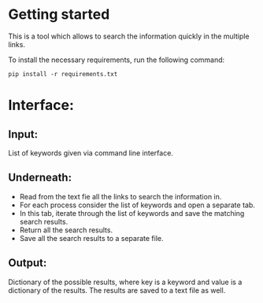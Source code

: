 # Getting started

This is a tool which allows to search the information quickly in the multiple links.

To install the necessary requirements, run the following command:

`pip install -r requirements.txt`

# Interface:

## Input:
List of keywords given via command line interface.

## Underneath:
- Read from the text fie all the links to search the information in.
- For each process consider the list of keywords and open a separate tab.
- In this tab, iterate through the list of keywords and save the matching search results.
- Return all the search results.
- Save all the search results to a separate file.

## Output:
Dictionary of the possible results, where key is a keyword and value is a dictionary of the results.
The results are saved to a text file as well.


